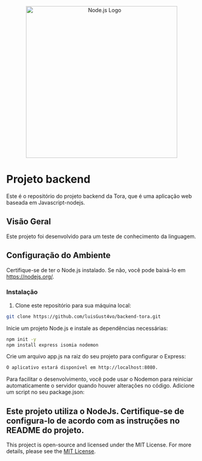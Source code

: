 <p align="center">
  <a href="https://nodejs.org" target="_blank">
    <img src="URL_DA_IMAGEM_DO_LOGOTIPO_DO_NODE.JS" width="400" alt="Node.js Logo">
  </a>
</p>

# Projeto backend

Este é o repositório do projeto backend da Tora, que é uma aplicação web baseada em Javascript-nodejs.

## Visão Geral

Este projeto foi desenvolvido para um teste de conhecimento da linguagem.

## Configuração do Ambiente

Certifique-se de ter o Node.js instalado. Se não, você pode baixá-lo em https://nodejs.org/.

### Instalação

1. Clone este repositório para sua máquina local:

```bash
git clone https://github.com/luisGust4vo/backend-tora.git
```
Inicie um projeto Node.js e instale as dependências necessárias:
```bash
npm init -y
npm install express isomia nodemon
```
Crie um arquivo app.js na raiz do seu projeto para configurar o Express:

```bash
O aplicativo estará disponível em http://localhost:8080.
```

Para facilitar o desenvolvimento, você pode usar o Nodemon para reiniciar automaticamente o servidor quando houver alterações no código. Adicione um script no seu package.json:

## Este projeto utiliza o NodeJs. Certifique-se de configura-lo de acordo com as instruções no README do projeto.

This project is open-source and licensed under the MIT License.
For more details, please see the [MIT License](https://opensource.org/licenses/MIT).
